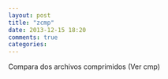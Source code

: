 ```yaml
---
layout: post
title: "zcmp"
date: 2013-12-15 18:20
comments: true
categories: 
---
```

Compara dos archivos comprimidos (Ver cmp)

